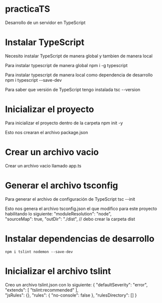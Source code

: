 # practicaTS
Desarrollo de un servidor en TypeScript

# Instalar TypeScript 
Necesito instalar TypeScript de manera global y tambien de manera local

  Para instalar typescript de manera global
    npm i -g typescript

  Para instalar typescript de manera local como dependencia de desarrollo
    npm i typescript --save-dev

  Para saber que versión de TypeScript tengo instalada
    tsc --version

# Inicializar el proyecto
Para inicializar el proyecto dentro de la carpeta
  npm init -y

Esto nos crearan el archivo package.json

# Crear un archivo vacio 
  Crear un archivo vacio llamado app.ts

# Generar el archivo tsconfig
  Para generar el archivo de configuración de TypeScript 
    tsc --init

  Esto nos genera el archivo tsconfig.json el que modifico para este proyecto
  habilitando lo siguiente:
    "moduleResolution": "node",     
    "sourceMap": true,
    "outDir": "./dist",         // debo crear la carpeta dist 

# Instalar dependencias de desarrollo
    npm i tslint nodemon --save-dev

# Inicializar el archivo tslint
  Creo un archivo tslint.json con lo siguiente:
  {
    "defaultSeverity": "error",
    "extends": [
      "tslint:recommended"
    ],  
    "jsRules": {},
    "rules": {
      "no-console": false
    }, 
    "rulesDirectory": []
  }    
  
